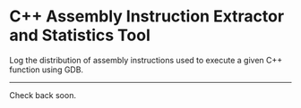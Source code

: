 # C++ Assembly Instruction Extractor and Statistics Tool
Log the distribution of assembly instructions used to execute a given C++ function using GDB.

---
Check back soon.
